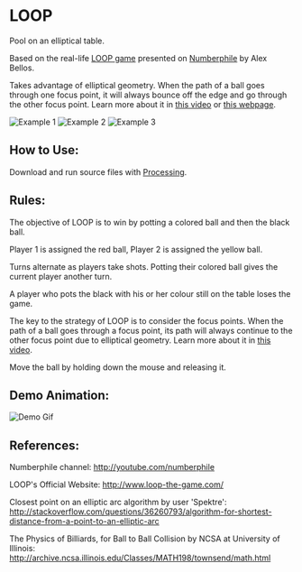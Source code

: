 # LOOP
Pool on an elliptical table.

Based on the real-life [LOOP game](http://www.loop-the-game.com/) presented on [Numberphile](https://www.youtube.com/watch?v=4KHCuXN2F3I) by Alex Bellos.

Takes advantage of elliptical geometry. When the path of a ball goes through one focus point, it will always bounce off the edge and go through the other focus point. Learn more about it in [this video](https://www.youtube.com/watch?v=4KHCuXN2F3I) or [this webpage](http://www.loop-the-game.com/snoop/).

![Example 1](https://cloud.githubusercontent.com/assets/24502666/25900709/5a76c944-3562-11e7-9b91-e0f77bab7794.gif)
![Example 2](https://cloud.githubusercontent.com/assets/24502666/25900711/5bf4ecce-3562-11e7-9eb8-ae28abaed3dd.gif)
![Example 3](https://cloud.githubusercontent.com/assets/24502666/25900712/5d23a91e-3562-11e7-8773-c1fe5849ab7a.gif)

## How to Use:

Download and run source files with [Processing](https://processing.org/download/).

## Rules:

The objective of LOOP is to win by potting a colored ball and then the black ball.

Player 1 is assigned the red ball, Player 2 is assigned the yellow ball. 

Turns alternate as players take shots. Potting their colored ball gives the current player another turn.

A player who pots the black with his or her colour still on the table loses the game.

The key to the strategy of LOOP is to consider the focus points. When the path of a ball goes through a focus point, its path will always continue to the other focus point due to elliptical geometry. Learn more about it in [this video](https://www.youtube.com/watch?v=4KHCuXN2F3I).

Move the ball by holding down the mouse and releasing it.

## Demo Animation:

![Demo Gif](https://cloud.githubusercontent.com/assets/24502666/25898564/a7126874-355a-11e7-955e-4a1292cc60bb.gif)

## References:
Numberphile channel:      http://youtube.com/numberphile

LOOP's Official Website:  http://www.loop-the-game.com/

Closest point on an elliptic arc algorithm by user 'Spektre':                              http://stackoverflow.com/questions/36260793/algorithm-for-shortest-distance-from-a-point-to-an-elliptic-arc

The Physics of Billiards, for Ball to Ball Collision by NCSA at University of Illinois: http://archive.ncsa.illinois.edu/Classes/MATH198/townsend/math.html
